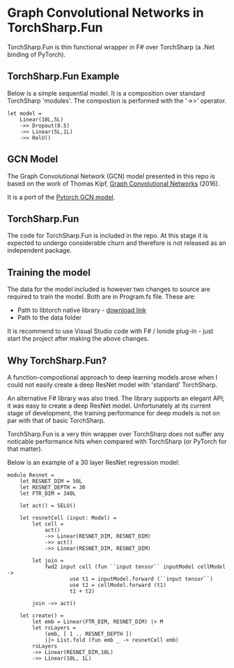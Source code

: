 # Graph Convolutional Networks in TorchSharp.Fun

TorchSharp.Fun is thin functional wrapper in F# over TorchSharp (a .Net binding of PyTorch).

## TorchSharp.Fun Example

Below is a simple sequential model. It is a composition over standard TorchSharp 'modules'. The compostion is performed with the '->>' operator.

```F#
let model = 
    Linear(10L,5L) 
    ->> Dropout(0.5)
    ->> Linear(5L,1L) 
    ->> RelU()
```

## GCN Model

The Graph Convolutional Network (GCN) model presented in this repo is based on the work of Thomas Kipf, [Graph Convolutional Networks](http://tkipf.github.io/graph-convolutional-networks/) (2016).

It is a port of the [Pytorch GCN model](http://github.com/tkipf/pygcn).

## TorchSharp.Fun

The code for TorchSharp.Fun is included in the repo. At this stage it is expected to undergo considerable churn and therefore is not released as an independent package.

## Training the model

The data for the model included is however two changes to source are required to train the model. Both are in Program.fs file. These are:

- Path to libtorch native library - [download link](https://pytorch.org/)
- Path to the data folder

It is recommend to use Visual Studio code with F# / Ionide plug-in - just start the project after making the above changes.

## Why TorchSharp.Fun?

A function-compostional approach to deep learning models arose when I could not easily create a deep ResNet model with 'standard' TorchSharp.

An alternative F# library was also tried. The library supports an elegant API; it was easy to create a deep ResNet model. Unfortunately at its current stage of development, the training performance for deep models is not on par with that of basic TorchSharp.

TorchSharp.Fun is a very thin wrapper over TorchSharp does not suffer any noticable performance hits when compared with TorchSharp (or PyTorch for that matter).

Below is an example of a 30 layer ResNet regression model:

```F#
module Resnet =
    let RESNET_DIM = 50L
    let RESNET_DEPTH = 30
    let FTR_DIM = 340L

    let act() = SELU()

    let resnetCell (input: Model) =
        let cell =
            act()
            ->> Linear(RESNET_DIM, RESNET_DIM) 
            ->> act()
            ->> Linear(RESNET_DIM, RESNET_DIM)
            
        let join =
            fwd2 input cell (fun ``input tensor`` inputModel cellModel -> 
                    use t1 = inputModel.forward (``input tensor``)
                    use t2 = cellModel.forward (t1)
                    t1 + t2)

        join ->> act()

    let create() =    
        let emb = Linear(FTR_DIM, RESNET_DIM) |> M
        let rsLayers =
            (emb, [ 1 .. RESNET_DEPTH ])
            ||> List.fold (fun emb _ -> resnetCell emb)
        rsLayers
        ->> Linear(RESNET_DIM,10L) 
        ->> Linear(10L, 1L)
        
```
